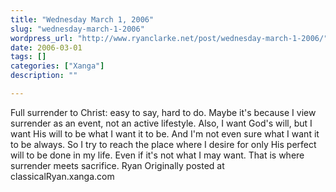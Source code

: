 ```yaml
---
title: "Wednesday March 1, 2006"
slug: "wednesday-march-1-2006"
wordpress_url: "http://www.ryanclarke.net/post/wednesday-march-1-2006/"
date: 2006-03-01
tags: []
categories: ["Xanga"]
description: ""

---
```


Full surrender to Christ: easy to say, hard to do. Maybe it's because I view surrender as an event, not an active lifestyle. Also, I want God's will, but I want His will to be what I want it to be. And I'm not even sure what I want it to be always. So I try to reach the place where I desire for only His perfect will to be done in my life. Even if it's not what I may want. That is where surrender meets sacrifice.
Ryan
Originally posted at classicalRyan.xanga.com
